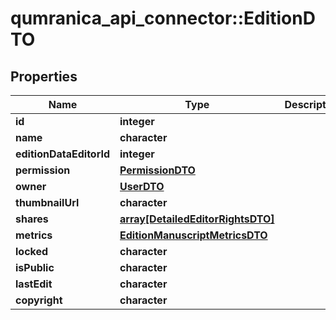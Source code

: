 # qumranica_api_connector::EditionDTO

## Properties
Name | Type | Description | Notes
------------ | ------------- | ------------- | -------------
**id** | **integer** |  | 
**name** | **character** |  | 
**editionDataEditorId** | **integer** |  | 
**permission** | [**PermissionDTO**](PermissionDTO.md) |  | 
**owner** | [**UserDTO**](UserDTO.md) |  | 
**thumbnailUrl** | **character** |  | [optional] 
**shares** | [**array[DetailedEditorRightsDTO]**](DetailedEditorRightsDTO.md) |  | 
**metrics** | [**EditionManuscriptMetricsDTO**](EditionManuscriptMetricsDTO.md) |  | 
**locked** | **character** |  | 
**isPublic** | **character** |  | 
**lastEdit** | **character** |  | [optional] 
**copyright** | **character** |  | 


